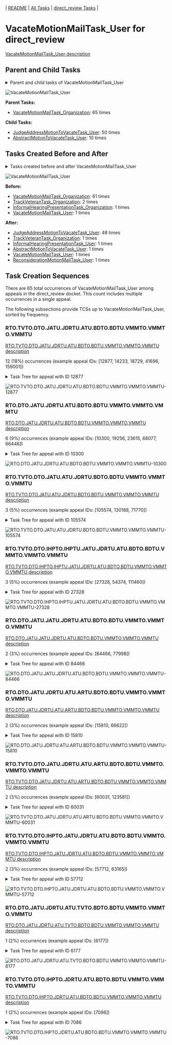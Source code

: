 <!-- DO NOT EDIT THIS FILE.  This file is autogenerated. -->
| [README](../README.md) | [All Tasks](../alltasks.md) | [direct_review Tasks](tasklist.md) |

# VacateMotionMailTask_User for direct_review

[VacateMotionMailTask_User description](../descr/VacateMotionMailTask_User.md)

## Parent and Child Tasks

<details><summary markdown='span'>Parent and child tasks of VacateMotionMailTask_User
</summary>

```
digraph G {
rankdir=LR;
node [shape=box]
"VacateMotionMailTask_User" -> "JudgeAddressMotionToVacateTask_User" [label=50]
"VacateMotionMailTask_User" -> "AbstractMotionToVacateTask_User" [label=10]
"VacateMotionMailTask_Organization" -> "VacateMotionMailTask_User" [label=65]
}
```
</details>

![VacateMotionMailTask_User](dot/VacateMotionMailTask_User-parentchild.dot.png)

**Parent Tasks:**

   * [VacateMotionMailTask_Organization](VacateMotionMailTask_Organization.md): 65 times

**Child Tasks:**

   * [JudgeAddressMotionToVacateTask_User](JudgeAddressMotionToVacateTask_User.md): 50 times
   * [AbstractMotionToVacateTask_User](AbstractMotionToVacateTask_User.md): 10 times

## Tasks Created Before and After

<details><summary markdown='span'>Tasks created before and after VacateMotionMailTask_User</summary>

```
digraph G {
rankdir=LR;

"VacateMotionMailTask_User" -> "JudgeAddressMotionToVacateTask_User" [label=48]
"VacateMotionMailTask_User" -> "VacateMotionMailTask_User" [label=1]
"VacateMotionMailTask_User" -> "TrackVeteranTask_Organization" [label=1]
"VacateMotionMailTask_User" -> "ReconsiderationMotionMailTask_User" [label=1]
"VacateMotionMailTask_User" -> "InformalHearingPresentationTask_User" [label=1]
"VacateMotionMailTask_User" -> "AbstractMotionToVacateTask_User" [label=1]
"VacateMotionMailTask_Organization" -> "VacateMotionMailTask_User" [label=61]
"TrackVeteranTask_Organization" -> "VacateMotionMailTask_User" [label=2]
"VacateMotionMailTask_User" -> "VacateMotionMailTask_User" [label=1]
"InformalHearingPresentationTask_Organization" -> "VacateMotionMailTask_User" [label=1]
}
```
</details>

![VacateMotionMailTask_User](dot/VacateMotionMailTask_User.dot.png)

**Before:**

   * [VacateMotionMailTask_Organization](VacateMotionMailTask_Organization.md): 61 times
   * [TrackVeteranTask_Organization](TrackVeteranTask_Organization.md): 2 times
   * [InformalHearingPresentationTask_Organization](InformalHearingPresentationTask_Organization.md): 1 times
   * [VacateMotionMailTask_User](VacateMotionMailTask_User.md): 1 times

**After:**

   * [JudgeAddressMotionToVacateTask_User](JudgeAddressMotionToVacateTask_User.md): 48 times
   * [TrackVeteranTask_Organization](TrackVeteranTask_Organization.md): 1 times
   * [InformalHearingPresentationTask_User](InformalHearingPresentationTask_User.md): 1 times
   * [AbstractMotionToVacateTask_User](AbstractMotionToVacateTask_User.md): 1 times
   * [VacateMotionMailTask_User](VacateMotionMailTask_User.md): 1 times
   * [ReconsiderationMotionMailTask_User](ReconsiderationMotionMailTask_User.md): 1 times

## Task Creation Sequences

There are 65 total occurrences of VacateMotionMailTask_User among appeals in the direct_review docket.  This count includes multiple occurrences in a single appeal.

The following subsections provide TCSs up to VacateMotionMailTask_User, sorted by frequency.

### RTO.TVTO.DTO.JATU.JDRTU.ATU.BDTO.BDTU.VMMTO.VMMTO.VMMTU

[RTO.TVTO.DTO.JATU.JDRTU.ATU.BDTO.BDTU.VMMTO.VMMTO.VMMTU description](../descr/RTO.TVTO.DTO.JATU.JDRTU.ATU.BDTO.BDTU.VMMTO.VMMTO.VMMTU.md)

12 (18%) occurrences (example appeal IDs: [12877, 14233, 18729, 41696, 159001])

<details><summary markdown='span'>Task Tree for appeal with ID 12877</summary>

```
@startuml
skinparam {
  ObjectBorderColor #555
  ObjectBorderThickness 0
  ObjectFontStyle bold
  ObjectFontSize 14
  ObjectAttributeFontColor #333
  ObjectAttributeFontSize 12
}
  object 0.RootTask #8dd3c7 {
Organization
}
  object 1.TrackVeteranTask #bebada {
Organization
}
  object 2.DistributionTask #ffffb3 {
Organization
}
  object 3.JudgeAssignTask #ccebc5 {
User
}
  object 4.JudgeDecisionReviewTask #d9d9d9 {
User
}
  object 5.AttorneyTask #bc80bd {
User
}
  object 6.BvaDispatchTask #b3de69 {
Organization
}
  object 7.BvaDispatchTask #b3de69 {
User
}
  object 8.VacateMotionMailTask #ffffb3 {
Organization
}
  object 9.VacateMotionMailTask #ffffb3 {
Organization
}
  object 10.VacateMotionMailTask #ffffb3 {
User  <back:white>    </back>
}
  object 11.JudgeAddressMotionToVacateTask #1f77b4 {
User
}
0.RootTask -- 1.TrackVeteranTask
0.RootTask -- 2.DistributionTask
0.RootTask -- 3.JudgeAssignTask
0.RootTask -- 4.JudgeDecisionReviewTask
4.JudgeDecisionReviewTask -- 5.AttorneyTask
0.RootTask -- 6.BvaDispatchTask
6.BvaDispatchTask -- 7.BvaDispatchTask
0.RootTask -- 8.VacateMotionMailTask
8.VacateMotionMailTask -- 9.VacateMotionMailTask
9.VacateMotionMailTask -- 10.VacateMotionMailTask
10.VacateMotionMailTask -- 11.JudgeAddressMotionToVacateTask
@enduml
```
</details>

![RTO.TVTO.DTO.JATU.JDRTU.ATU.BDTO.BDTU.VMMTO.VMMTO.VMMTU-12877](uml/RTO.TVTO.DTO.JATU.JDRTU.ATU.BDTO.BDTU.VMMTO.VMMTO.VMMTU-12877.png)

### RTO.DTO.JATU.JDRTU.ATU.BDTO.BDTU.VMMTO.VMMTO.VMMTU

[RTO.DTO.JATU.JDRTU.ATU.BDTO.BDTU.VMMTO.VMMTO.VMMTU description](../descr/RTO.DTO.JATU.JDRTU.ATU.BDTO.BDTU.VMMTO.VMMTO.VMMTU.md)

6 (9%) occurrences (example appeal IDs: [10300, 19256, 23615, 68077, 66446])

<details><summary markdown='span'>Task Tree for appeal with ID 10300</summary>

```
@startuml
skinparam {
  ObjectBorderColor #555
  ObjectBorderThickness 0
  ObjectFontStyle bold
  ObjectFontSize 14
  ObjectAttributeFontColor #333
  ObjectAttributeFontSize 12
}
  object 0.RootTask #8dd3c7 {
Organization
}
  object 1.DistributionTask #ffffb3 {
Organization
}
  object 2.JudgeAssignTask #ccebc5 {
User
}
  object 3.JudgeDecisionReviewTask #d9d9d9 {
User
}
  object 4.AttorneyTask #bc80bd {
User
}
  object 5.BvaDispatchTask #b3de69 {
Organization
}
  object 6.BvaDispatchTask #b3de69 {
User
}
  object 7.VacateMotionMailTask #ffffb3 {
Organization
}
  object 8.VacateMotionMailTask #ffffb3 {
Organization
}
  object 9.VacateMotionMailTask #ffffb3 {
User  <back:white>    </back>
}
  object 10.VacateMotionMailTask #ffffb3 {
User  <back:white>    </back>
}
0.RootTask -- 1.DistributionTask
0.RootTask -- 2.JudgeAssignTask
0.RootTask -- 3.JudgeDecisionReviewTask
3.JudgeDecisionReviewTask -- 4.AttorneyTask
0.RootTask -- 5.BvaDispatchTask
5.BvaDispatchTask -- 6.BvaDispatchTask
0.RootTask -- 7.VacateMotionMailTask
7.VacateMotionMailTask -- 8.VacateMotionMailTask
8.VacateMotionMailTask -- 9.VacateMotionMailTask
8.VacateMotionMailTask -- 10.VacateMotionMailTask
@enduml
```
</details>

![RTO.DTO.JATU.JDRTU.ATU.BDTO.BDTU.VMMTO.VMMTO.VMMTU-10300](uml/RTO.DTO.JATU.JDRTU.ATU.BDTO.BDTU.VMMTO.VMMTO.VMMTU-10300.png)

### RTO.TVTO.DTO.JATU.ATU.JDRTU.BDTO.BDTU.VMMTO.VMMTO.VMMTU

[RTO.TVTO.DTO.JATU.ATU.JDRTU.BDTO.BDTU.VMMTO.VMMTO.VMMTU description](../descr/RTO.TVTO.DTO.JATU.ATU.JDRTU.BDTO.BDTU.VMMTO.VMMTO.VMMTU.md)

3 (5%) occurrences (example appeal IDs: [105574, 130188, 71770])

<details><summary markdown='span'>Task Tree for appeal with ID 105574</summary>

```
@startuml
skinparam {
  ObjectBorderColor #555
  ObjectBorderThickness 0
  ObjectFontStyle bold
  ObjectFontSize 14
  ObjectAttributeFontColor #333
  ObjectAttributeFontSize 12
}
  object 0.RootTask #8dd3c7 {
Organization
}
  object 1.TrackVeteranTask #bebada {
Organization
}
  object 2.DistributionTask #ffffb3 {
Organization
}
  object 3.JudgeAssignTask #ccebc5 {
User
}
  object 4.JudgeDecisionReviewTask #d9d9d9 {
User
}
  object 5.AttorneyTask #bc80bd {
User
}
  object 6.JudgeDecisionReviewTask #d9d9d9 {
User
}
  object 7.JudgeDecisionReviewTask #d9d9d9 {
User
}
  object 8.BvaDispatchTask #b3de69 {
Organization
}
  object 9.BvaDispatchTask #b3de69 {
User
}
  object 10.VacateMotionMailTask #ffffb3 {
Organization
}
  object 11.VacateMotionMailTask #ffffb3 {
Organization
}
  object 12.VacateMotionMailTask #ffffb3 {
User  <back:white>    </back>
}
  object 13.JudgeAddressMotionToVacateTask #1f77b4 {
User
}
  object 14.AbstractMotionToVacateTask #d62728 {
User
}
  object 15.DeniedMotionToVacateTask #17becf {
Organization
}
  object 16.DeniedMotionToVacateTask #17becf {
User
}
0.RootTask -- 1.TrackVeteranTask
0.RootTask -- 2.DistributionTask
0.RootTask -- 3.JudgeAssignTask
0.RootTask -- 4.JudgeDecisionReviewTask
7.JudgeDecisionReviewTask -- 5.AttorneyTask
0.RootTask -- 6.JudgeDecisionReviewTask
0.RootTask -- 7.JudgeDecisionReviewTask
0.RootTask -- 8.BvaDispatchTask
8.BvaDispatchTask -- 9.BvaDispatchTask
0.RootTask -- 10.VacateMotionMailTask
10.VacateMotionMailTask -- 11.VacateMotionMailTask
11.VacateMotionMailTask -- 12.VacateMotionMailTask
12.VacateMotionMailTask -- 13.JudgeAddressMotionToVacateTask
12.VacateMotionMailTask -- 14.AbstractMotionToVacateTask
14.AbstractMotionToVacateTask -- 15.DeniedMotionToVacateTask
15.DeniedMotionToVacateTask -- 16.DeniedMotionToVacateTask
@enduml
```
</details>

![RTO.TVTO.DTO.JATU.ATU.JDRTU.BDTO.BDTU.VMMTO.VMMTO.VMMTU-105574](uml/RTO.TVTO.DTO.JATU.ATU.JDRTU.BDTO.BDTU.VMMTO.VMMTO.VMMTU-105574.png)

### RTO.TVTO.DTO.IHPTO.IHPTU.JATU.JDRTU.ATU.BDTO.BDTU.VMMTO.VMMTO.VMMTU

[RTO.TVTO.DTO.IHPTO.IHPTU.JATU.JDRTU.ATU.BDTO.BDTU.VMMTO.VMMTO.VMMTU description](../descr/RTO.TVTO.DTO.IHPTO.IHPTU.JATU.JDRTU.ATU.BDTO.BDTU.VMMTO.VMMTO.VMMTU.md)

3 (5%) occurrences (example appeal IDs: [27328, 54374, 111460])

<details><summary markdown='span'>Task Tree for appeal with ID 27328</summary>

```
@startuml
skinparam {
  ObjectBorderColor #555
  ObjectBorderThickness 0
  ObjectFontStyle bold
  ObjectFontSize 14
  ObjectAttributeFontColor #333
  ObjectAttributeFontSize 12
}
  object 0.RootTask #8dd3c7 {
Organization
}
  object 1.TrackVeteranTask #bebada {
Organization
}
  object 2.DistributionTask #ffffb3 {
Organization
}
  object 3.InformalHearingPresentationTask #fdb462 {
Organization
}
  object 4.InformalHearingPresentationTask #fdb462 {
User
}
  object 5.JudgeAssignTask #ccebc5 {
User
}
  object 6.JudgeAssignTask #ccebc5 {
User
}
  object 7.JudgeAssignTask #ccebc5 {
User
}
  object 8.JudgeDecisionReviewTask #d9d9d9 {
User
}
  object 9.AttorneyTask #bc80bd {
User
}
  object 10.BvaDispatchTask #b3de69 {
Organization
}
  object 11.BvaDispatchTask #b3de69 {
User
}
  object 12.BvaDispatchTask #b3de69 {
User
}
  object 13.VacateMotionMailTask #ffffb3 {
Organization
}
  object 14.VacateMotionMailTask #ffffb3 {
Organization
}
  object 15.VacateMotionMailTask #ffffb3 {
User  <back:white>    </back>
}
  object 16.JudgeAddressMotionToVacateTask #1f77b4 {
User
}
0.RootTask -- 1.TrackVeteranTask
0.RootTask -- 2.DistributionTask
2.DistributionTask -- 3.InformalHearingPresentationTask
3.InformalHearingPresentationTask -- 4.InformalHearingPresentationTask
0.RootTask -- 5.JudgeAssignTask
0.RootTask -- 6.JudgeAssignTask
0.RootTask -- 7.JudgeAssignTask
0.RootTask -- 8.JudgeDecisionReviewTask
8.JudgeDecisionReviewTask -- 9.AttorneyTask
0.RootTask -- 10.BvaDispatchTask
10.BvaDispatchTask -- 11.BvaDispatchTask
10.BvaDispatchTask -- 12.BvaDispatchTask
0.RootTask -- 13.VacateMotionMailTask
13.VacateMotionMailTask -- 14.VacateMotionMailTask
14.VacateMotionMailTask -- 15.VacateMotionMailTask
15.VacateMotionMailTask -- 16.JudgeAddressMotionToVacateTask
@enduml
```
</details>

![RTO.TVTO.DTO.IHPTO.IHPTU.JATU.JDRTU.ATU.BDTO.BDTU.VMMTO.VMMTO.VMMTU-27328](uml/RTO.TVTO.DTO.IHPTO.IHPTU.JATU.JDRTU.ATU.BDTO.BDTU.VMMTO.VMMTO.VMMTU-27328.png)

### RTO.DTO.JATU.JATU.JDRTU.ATU.BDTO.BDTU.VMMTO.VMMTO.VMMTU

[RTO.DTO.JATU.JATU.JDRTU.ATU.BDTO.BDTU.VMMTO.VMMTO.VMMTU description](../descr/RTO.DTO.JATU.JATU.JDRTU.ATU.BDTO.BDTU.VMMTO.VMMTO.VMMTU.md)

2 (3%) occurrences (example appeal IDs: [84466, 77998])

<details><summary markdown='span'>Task Tree for appeal with ID 84466</summary>

```
@startuml
skinparam {
  ObjectBorderColor #555
  ObjectBorderThickness 0
  ObjectFontStyle bold
  ObjectFontSize 14
  ObjectAttributeFontColor #333
  ObjectAttributeFontSize 12
}
  object 0.RootTask #8dd3c7 {
Organization
}
  object 1.DistributionTask #ffffb3 {
Organization
}
  object 2.JudgeAssignTask #ccebc5 {
User
}
  object 3.JudgeDecisionReviewTask #d9d9d9 {
User
}
  object 4.AttorneyTask #bc80bd {
User
}
  object 5.JudgeAssignTask #ccebc5 {
User
}
  object 6.JudgeAssignTask #ccebc5 {
User
}
  object 7.JudgeAssignTask #ccebc5 {
User
}
  object 8.JudgeDecisionReviewTask #d9d9d9 {
User
}
  object 9.AttorneyTask #bc80bd {
User
}
  object 10.BvaDispatchTask #b3de69 {
Organization
}
  object 11.BvaDispatchTask #b3de69 {
User
}
  object 12.VacateMotionMailTask #ffffb3 {
Organization
}
  object 13.VacateMotionMailTask #ffffb3 {
Organization
}
  object 14.VacateMotionMailTask #ffffb3 {
User  <back:white>    </back>
}
  object 15.JudgeAddressMotionToVacateTask #1f77b4 {
User
}
0.RootTask -- 1.DistributionTask
0.RootTask -- 2.JudgeAssignTask
0.RootTask -- 3.JudgeDecisionReviewTask
3.JudgeDecisionReviewTask -- 4.AttorneyTask
0.RootTask -- 5.JudgeAssignTask
0.RootTask -- 6.JudgeAssignTask
0.RootTask -- 7.JudgeAssignTask
0.RootTask -- 8.JudgeDecisionReviewTask
8.JudgeDecisionReviewTask -- 9.AttorneyTask
0.RootTask -- 10.BvaDispatchTask
10.BvaDispatchTask -- 11.BvaDispatchTask
0.RootTask -- 12.VacateMotionMailTask
12.VacateMotionMailTask -- 13.VacateMotionMailTask
13.VacateMotionMailTask -- 14.VacateMotionMailTask
14.VacateMotionMailTask -- 15.JudgeAddressMotionToVacateTask
@enduml
```
</details>

![RTO.DTO.JATU.JATU.JDRTU.ATU.BDTO.BDTU.VMMTO.VMMTO.VMMTU-84466](uml/RTO.DTO.JATU.JATU.JDRTU.ATU.BDTO.BDTU.VMMTO.VMMTO.VMMTU-84466.png)

### RTO.DTO.JATU.JDRTU.ATU.ARTU.BDTO.BDTU.VMMTO.VMMTO.VMMTU

[RTO.DTO.JATU.JDRTU.ATU.ARTU.BDTO.BDTU.VMMTO.VMMTO.VMMTU description](../descr/RTO.DTO.JATU.JDRTU.ATU.ARTU.BDTO.BDTU.VMMTO.VMMTO.VMMTU.md)

2 (3%) occurrences (example appeal IDs: [15810, 66622])

<details><summary markdown='span'>Task Tree for appeal with ID 15810</summary>

```
@startuml
skinparam {
  ObjectBorderColor #555
  ObjectBorderThickness 0
  ObjectFontStyle bold
  ObjectFontSize 14
  ObjectAttributeFontColor #333
  ObjectAttributeFontSize 12
}
  object 0.RootTask #8dd3c7 {
Organization
}
  object 1.DistributionTask #ffffb3 {
Organization
}
  object 2.JudgeAssignTask #ccebc5 {
User
}
  object 3.JudgeDecisionReviewTask #d9d9d9 {
User
}
  object 4.AttorneyTask #bc80bd {
User
}
  object 5.AttorneyRewriteTask #b3de69 {
User
}
  object 6.BvaDispatchTask #b3de69 {
Organization
}
  object 7.BvaDispatchTask #b3de69 {
User
}
  object 8.VacateMotionMailTask #ffffb3 {
Organization
}
  object 9.VacateMotionMailTask #ffffb3 {
Organization
}
  object 10.VacateMotionMailTask #ffffb3 {
User  <back:white>    </back>
}
  object 11.JudgeAddressMotionToVacateTask #1f77b4 {
User
}
  object 12.JudgeAddressMotionToVacateTask #1f77b4 {
User
}
0.RootTask -- 1.DistributionTask
0.RootTask -- 2.JudgeAssignTask
0.RootTask -- 3.JudgeDecisionReviewTask
3.JudgeDecisionReviewTask -- 4.AttorneyTask
3.JudgeDecisionReviewTask -- 5.AttorneyRewriteTask
0.RootTask -- 6.BvaDispatchTask
6.BvaDispatchTask -- 7.BvaDispatchTask
0.RootTask -- 8.VacateMotionMailTask
8.VacateMotionMailTask -- 9.VacateMotionMailTask
9.VacateMotionMailTask -- 10.VacateMotionMailTask
10.VacateMotionMailTask -- 11.JudgeAddressMotionToVacateTask
10.VacateMotionMailTask -- 12.JudgeAddressMotionToVacateTask
@enduml
```
</details>

![RTO.DTO.JATU.JDRTU.ATU.ARTU.BDTO.BDTU.VMMTO.VMMTO.VMMTU-15810](uml/RTO.DTO.JATU.JDRTU.ATU.ARTU.BDTO.BDTU.VMMTO.VMMTO.VMMTU-15810.png)

### RTO.TVTO.DTO.JATU.JDRTU.ATU.ARTU.BDTO.BDTU.VMMTO.VMMTO.VMMTU

[RTO.TVTO.DTO.JATU.JDRTU.ATU.ARTU.BDTO.BDTU.VMMTO.VMMTO.VMMTU description](../descr/RTO.TVTO.DTO.JATU.JDRTU.ATU.ARTU.BDTO.BDTU.VMMTO.VMMTO.VMMTU.md)

2 (3%) occurrences (example appeal IDs: [60031, 123581])

<details><summary markdown='span'>Task Tree for appeal with ID 60031</summary>

```
@startuml
skinparam {
  ObjectBorderColor #555
  ObjectBorderThickness 0
  ObjectFontStyle bold
  ObjectFontSize 14
  ObjectAttributeFontColor #333
  ObjectAttributeFontSize 12
}
  object 0.RootTask #8dd3c7 {
Organization
}
  object 1.TrackVeteranTask #bebada {
Organization
}
  object 2.DistributionTask #ffffb3 {
Organization
}
  object 3.JudgeAssignTask #ccebc5 {
User
}
  object 4.JudgeDecisionReviewTask #d9d9d9 {
User
}
  object 5.AttorneyTask #bc80bd {
User
}
  object 6.AttorneyRewriteTask #b3de69 {
User
}
  object 7.BvaDispatchTask #b3de69 {
Organization
}
  object 8.BvaDispatchTask #b3de69 {
User
}
  object 9.VacateMotionMailTask #ffffb3 {
Organization
}
  object 10.VacateMotionMailTask #ffffb3 {
Organization
}
  object 11.VacateMotionMailTask #ffffb3 {
User  <back:white>    </back>
}
0.RootTask -- 1.TrackVeteranTask
0.RootTask -- 2.DistributionTask
0.RootTask -- 3.JudgeAssignTask
0.RootTask -- 4.JudgeDecisionReviewTask
4.JudgeDecisionReviewTask -- 5.AttorneyTask
4.JudgeDecisionReviewTask -- 6.AttorneyRewriteTask
0.RootTask -- 7.BvaDispatchTask
7.BvaDispatchTask -- 8.BvaDispatchTask
0.RootTask -- 9.VacateMotionMailTask
9.VacateMotionMailTask -- 10.VacateMotionMailTask
10.VacateMotionMailTask -- 11.VacateMotionMailTask
@enduml
```
</details>

![RTO.TVTO.DTO.JATU.JDRTU.ATU.ARTU.BDTO.BDTU.VMMTO.VMMTO.VMMTU-60031](uml/RTO.TVTO.DTO.JATU.JDRTU.ATU.ARTU.BDTO.BDTU.VMMTO.VMMTO.VMMTU-60031.png)

### RTO.TVTO.DTO.IHPTO.JATU.JDRTU.ATU.BDTO.BDTU.VMMTO.VMMTO.VMMTU

[RTO.TVTO.DTO.IHPTO.JATU.JDRTU.ATU.BDTO.BDTU.VMMTO.VMMTO.VMMTU description](../descr/RTO.TVTO.DTO.IHPTO.JATU.JDRTU.ATU.BDTO.BDTU.VMMTO.VMMTO.VMMTU.md)

2 (3%) occurrences (example appeal IDs: [57712, 63165])

<details><summary markdown='span'>Task Tree for appeal with ID 57712</summary>

```
@startuml
skinparam {
  ObjectBorderColor #555
  ObjectBorderThickness 0
  ObjectFontStyle bold
  ObjectFontSize 14
  ObjectAttributeFontColor #333
  ObjectAttributeFontSize 12
}
  object 0.RootTask #8dd3c7 {
Organization
}
  object 1.TrackVeteranTask #bebada {
Organization
}
  object 2.DistributionTask #ffffb3 {
Organization
}
  object 3.InformalHearingPresentationTask #fdb462 {
Organization
}
  object 4.JudgeAssignTask #ccebc5 {
User
}
  object 5.JudgeDecisionReviewTask #d9d9d9 {
User
}
  object 6.AttorneyTask #bc80bd {
User
}
  object 7.BvaDispatchTask #b3de69 {
Organization
}
  object 8.BvaDispatchTask #b3de69 {
User
}
  object 9.VacateMotionMailTask #ffffb3 {
Organization
}
  object 10.VacateMotionMailTask #ffffb3 {
Organization
}
  object 11.VacateMotionMailTask #ffffb3 {
User  <back:white>    </back>
}
  object 12.JudgeAddressMotionToVacateTask #1f77b4 {
User
}
0.RootTask -- 1.TrackVeteranTask
0.RootTask -- 2.DistributionTask
2.DistributionTask -- 3.InformalHearingPresentationTask
0.RootTask -- 4.JudgeAssignTask
0.RootTask -- 5.JudgeDecisionReviewTask
5.JudgeDecisionReviewTask -- 6.AttorneyTask
0.RootTask -- 7.BvaDispatchTask
7.BvaDispatchTask -- 8.BvaDispatchTask
0.RootTask -- 9.VacateMotionMailTask
9.VacateMotionMailTask -- 10.VacateMotionMailTask
10.VacateMotionMailTask -- 11.VacateMotionMailTask
11.VacateMotionMailTask -- 12.JudgeAddressMotionToVacateTask
@enduml
```
</details>

![RTO.TVTO.DTO.IHPTO.JATU.JDRTU.ATU.BDTO.BDTU.VMMTO.VMMTO.VMMTU-57712](uml/RTO.TVTO.DTO.IHPTO.JATU.JDRTU.ATU.BDTO.BDTU.VMMTO.VMMTO.VMMTU-57712.png)

### RTO.DTO.JATU.JDRTU.ATU.TVTO.BDTO.BDTU.VMMTO.VMMTO.VMMTU

[RTO.DTO.JATU.JDRTU.ATU.TVTO.BDTO.BDTU.VMMTO.VMMTO.VMMTU description](../descr/RTO.DTO.JATU.JDRTU.ATU.TVTO.BDTO.BDTU.VMMTO.VMMTO.VMMTU.md)

1 (2%) occurrences (example appeal IDs: [6177])

<details><summary markdown='span'>Task Tree for appeal with ID 6177</summary>

```
@startuml
skinparam {
  ObjectBorderColor #555
  ObjectBorderThickness 0
  ObjectFontStyle bold
  ObjectFontSize 14
  ObjectAttributeFontColor #333
  ObjectAttributeFontSize 12
}
  object 0.RootTask #8dd3c7 {
Organization
}
  object 1.DistributionTask #ffffb3 {
Organization
}
  object 2.JudgeAssignTask #ccebc5 {
User
}
  object 3.JudgeDecisionReviewTask #d9d9d9 {
User
}
  object 4.AttorneyTask #bc80bd {
User
}
  object 5.TrackVeteranTask #bebada {
Organization
}
  object 6.BvaDispatchTask #b3de69 {
Organization
}
  object 7.BvaDispatchTask #b3de69 {
User
}
  object 8.BvaDispatchTask #b3de69 {
User
}
  object 9.VacateMotionMailTask #ffffb3 {
Organization
}
  object 10.VacateMotionMailTask #ffffb3 {
Organization
}
  object 11.VacateMotionMailTask #ffffb3 {
User  <back:white>    </back>
}
  object 12.JudgeAddressMotionToVacateTask #1f77b4 {
User
}
0.RootTask -- 1.DistributionTask
0.RootTask -- 2.JudgeAssignTask
0.RootTask -- 3.JudgeDecisionReviewTask
3.JudgeDecisionReviewTask -- 4.AttorneyTask
0.RootTask -- 5.TrackVeteranTask
0.RootTask -- 6.BvaDispatchTask
6.BvaDispatchTask -- 7.BvaDispatchTask
6.BvaDispatchTask -- 8.BvaDispatchTask
0.RootTask -- 9.VacateMotionMailTask
9.VacateMotionMailTask -- 10.VacateMotionMailTask
10.VacateMotionMailTask -- 11.VacateMotionMailTask
11.VacateMotionMailTask -- 12.JudgeAddressMotionToVacateTask
@enduml
```
</details>

![RTO.DTO.JATU.JDRTU.ATU.TVTO.BDTO.BDTU.VMMTO.VMMTO.VMMTU-6177](uml/RTO.DTO.JATU.JDRTU.ATU.TVTO.BDTO.BDTU.VMMTO.VMMTO.VMMTU-6177.png)

### RTO.TVTO.DTO.IHPTO.JDRTU.ATU.BDTO.BDTU.VMMTO.VMMTO.VMMTU

[RTO.TVTO.DTO.IHPTO.JDRTU.ATU.BDTO.BDTU.VMMTO.VMMTO.VMMTU description](../descr/RTO.TVTO.DTO.IHPTO.JDRTU.ATU.BDTO.BDTU.VMMTO.VMMTO.VMMTU.md)

1 (2%) occurrences (example appeal IDs: [7086])

<details><summary markdown='span'>Task Tree for appeal with ID 7086</summary>

```
@startuml
skinparam {
  ObjectBorderColor #555
  ObjectBorderThickness 0
  ObjectFontStyle bold
  ObjectFontSize 14
  ObjectAttributeFontColor #333
  ObjectAttributeFontSize 12
}
  object 0.RootTask #8dd3c7 {
Organization
}
  object 1.TrackVeteranTask #bebada {
Organization
}
  object 2.DistributionTask #ffffb3 {
Organization
}
  object 3.InformalHearingPresentationTask #fdb462 {
Organization
}
  object 4.JudgeDecisionReviewTask #d9d9d9 {
User
}
  object 5.AttorneyTask #bc80bd {
User
}
  object 6.BvaDispatchTask #b3de69 {
Organization
}
  object 7.BvaDispatchTask #b3de69 {
User
}
  object 8.VacateMotionMailTask #ffffb3 {
Organization
}
  object 9.VacateMotionMailTask #ffffb3 {
Organization
}
  object 10.VacateMotionMailTask #ffffb3 {
User  <back:white>    </back>
}
  object 11.TrackVeteranTask #bebada {
Organization
}
  object 12.InformalHearingPresentationTask #fdb462 {
Organization
}
0.RootTask -- 1.TrackVeteranTask
0.RootTask -- 2.DistributionTask
2.DistributionTask -- 3.InformalHearingPresentationTask
0.RootTask -- 4.JudgeDecisionReviewTask
4.JudgeDecisionReviewTask -- 5.AttorneyTask
0.RootTask -- 6.BvaDispatchTask
6.BvaDispatchTask -- 7.BvaDispatchTask
0.RootTask -- 8.VacateMotionMailTask
8.VacateMotionMailTask -- 9.VacateMotionMailTask
9.VacateMotionMailTask -- 10.VacateMotionMailTask
0.RootTask -- 11.TrackVeteranTask
0.RootTask -- 12.InformalHearingPresentationTask
@enduml
```
</details>

![RTO.TVTO.DTO.IHPTO.JDRTU.ATU.BDTO.BDTU.VMMTO.VMMTO.VMMTU-7086](uml/RTO.TVTO.DTO.IHPTO.JDRTU.ATU.BDTO.BDTU.VMMTO.VMMTO.VMMTU-7086.png)

